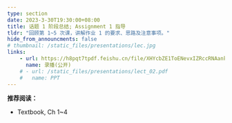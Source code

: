 ```yaml
---
type: section
date: 2023-3-30T19:30:00+08:00
title: 话题 1 阶段总结; Assignment 1 指导
tldr: "回顾第 1~5 次课，讲解作业 1 的要求、思路及注意事项。"
hide_from_announcments: false
# thumbnail: /static_files/presentations/lec.jpg
links:
    - url: https://h8pqt7tpdf.feishu.cn/file/XHYcbZE1ToENevxIZRccRNAankb
      name: 录播(公开)
    # - url: /static_files/presentations/lect_02.pdf
    #   name: PPT
---
```


**推荐阅读：**

- Textbook, Ch 1~4
